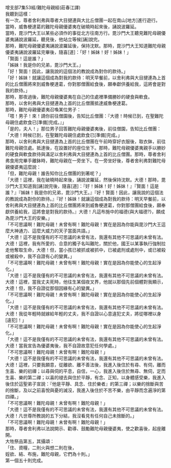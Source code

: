 增支部7集53經/難陀母親經(莊春江譯)  
我聽到這樣：  
有一次，尊者舍利弗與尊者大目揵連與大比丘僧團一起在南山[地方]進行遊行。  
當時，威魯梗達葛的難陀母親優婆夷在破曉時起來後，誦說波羅延。  
當時，毘沙門大王以某些必須作的事從北方往南方行。毘沙門大王聽見難陀母親優婆夷誦說波羅延，聽見後，他站立等候[誦]說完。  
那時，難陀母親優婆夷誦說波羅延後，保持沈默。那時，毘沙門大王知道難陀母親優婆夷誦說波羅延完畢後，隨喜[道]：「好！姊妹！好！姊妹！」  
「賢面！這是誰？」  
「姊妹！我是你的兄弟，毘沙門大王。」  
「好！賢面！因此，讓我說的這個法的教說成為對你的款待。」  
「好！姊妹！就讓這個成為對我的款待：明天早餐前，以舍利弗與大目揵連為上首的比丘僧團將來到威魯梗達葛，你對那僧團給食後，願奉獻供養給我，這將會是對我的款待。」  
那時，那夜過後，難陀母親優婆夷在自己的住處裡準備勝妙的硬食與軟食。  
那時，以舍利弗與大目揵連為上首的比丘僧團抵達威魯梗達葛。  
那時，難陀母親優婆夷召喚某位男子：  
「喂！男子！來！請你前往僧園後，告知比丘僧團：『大德！時候已到，在聖難陀母親住處飲食已[準備]完成。』」  
「是的，夫人！」那位男子回答難陀母親優婆夷後，前往僧園，告知比丘僧團：「大德！時候已到，在聖難陀母親住處飲食已[準備]完成。」  
那時，以舍利弗與大目揵連為上首的比丘僧團在午前時穿好衣服後，取衣鉢，前往難陀母親住處。抵達後，在設置好的座位坐下。那時，難陀母親優婆夷親手以勝妙的硬食與軟食款待與滿足以舍利弗與大目揵連為上首的比丘僧團。那時，尊者舍利弗食用完畢手離鉢時，難陀母親在一旁坐下。在一旁坐好後，尊者舍利弗對難陀母親優婆夷這麼說：  
「但，難陀母親！誰告知你比丘僧團的到著呢？」  
「大德！這裡，我在破曉時起來後，誦說波羅延，然後保持沈默。大德！那時，毘沙門大王知道我[誦]說完後，隨喜[道]：『好！姊妹！好！姊妹！』『賢面！這是誰？』『姊妹！我是你的兄弟，毘沙門大王。』『好！賢面！因此，讓我說的這個法的教說成為對你的款待。』『好！姊妹！就讓這個成為對我的款待：明天早餐前，以舍利弗與大目揵連為上首的比丘僧團將來到威魯梗達葛，你對那僧團給食後，願奉獻供養給我，這將會是對我的款待。』大德！凡這布施中的福德{與大福德?}，願成為毘沙門大王的安樂。」  
「不可思議啊！難陀母親！未曾有啊！難陀母親！實在是因為你能與毘沙門大王這麼大神通力、這麼大威力的天子當面共語。」  
「大德！這不是我僅有的不可思議的未曾有法，我還有其他不可思議的未曾有法。大德！這裡，我有所愛的、合意的獨子名叫難陀，關於他，國王以某事執行強制拉走他奪取生命，大德！但，當小孩已被抓或被抓中，已被處刑或處刑中，或已被殺或被殺中，我不自證有心的變異。」  
「不可思議啊！難陀母親！未曾有啊！難陀母親！實在是因為你能使心的生起淨化。」  
「大德！這不是我僅有的不可思議的未曾有法，我還有其他不可思議的未曾有法。大德！這裡，當我丈夫死時，他往生某個夜叉界，他就以那個先前個體對我顯示，大德！但，我不自證從那個因緣有心的變異。」  
「不可思議啊！難陀母親！未曾有啊！難陀母親！實在是因為你能使心的生起淨化。」  
「大德！這不是我僅有的不可思議的未曾有法，我還有其他不可思議的未曾有法。大德！我從年輕時就嫁給年輕的丈夫，我不自證以心意違犯丈夫，將從哪裡以身[違犯]！」  
「不可思議啊！難陀母親！未曾有啊！難陀母親！實在是因為你能使心的生起淨化。」  
「大德！這不是我僅有的不可思議的未曾有法，我還有其他不可思議的未曾有法。大德！當我宣告為優婆夷後，我不自證故意犯任何學處。」  
「不可思議啊！難陀母親！未曾有啊！難陀母親！」  
「大德！這不是我僅有的不可思議的未曾有法，我還有其他不可思議的未曾有法。大德！這裡，只要我願意，從離欲、離不善法後，我進入後住於有尋、有伺，離而生喜、樂的初禪；以尋與伺的平息，自信，一心，我進入後住於無尋、無伺，定而生喜、樂的第二禪；以喜的褪去與住於平靜，有念、正知，以身體感受樂，我進入後住於這聖弟子宣說：『他是平靜、具念、住於樂者』的第三禪；以樂的捨斷與苦的捨斷，及以之前喜悅與憂的滅沒，我進入後住於不苦不樂，由平靜而念遍淨的第四禪。」  
「不可思議啊！難陀母親！未曾有啊！難陀母親！」  
「大德！這不是我僅有的不可思議的未曾有法，我還有其他不可思議的未曾有法。大德！凡世尊所教說的五下分結，我沒看見有任何自己未捨斷的。」  
「不可思議啊！難陀母親！未曾有啊！難陀母親！」  
那時，尊者舍利弗以法說開示、勸導、鼓勵難陀母親優婆夷，使之歡喜後，起座離開。  
大牲祭品第五，其攝頌：  
「住、資糧，二則火與想二則在後，  
婬欲、結、布施，難陀母親，它們為十則。」  
第一個五十則完成。  
  
  
